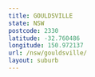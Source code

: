 ```yaml
---
title: GOULDSVILLE
state: NSW
postcode: 2330
latitude: -32.760486
longitude: 150.972137
url: /nsw/gouldsville/
layout: suburb
---
```

